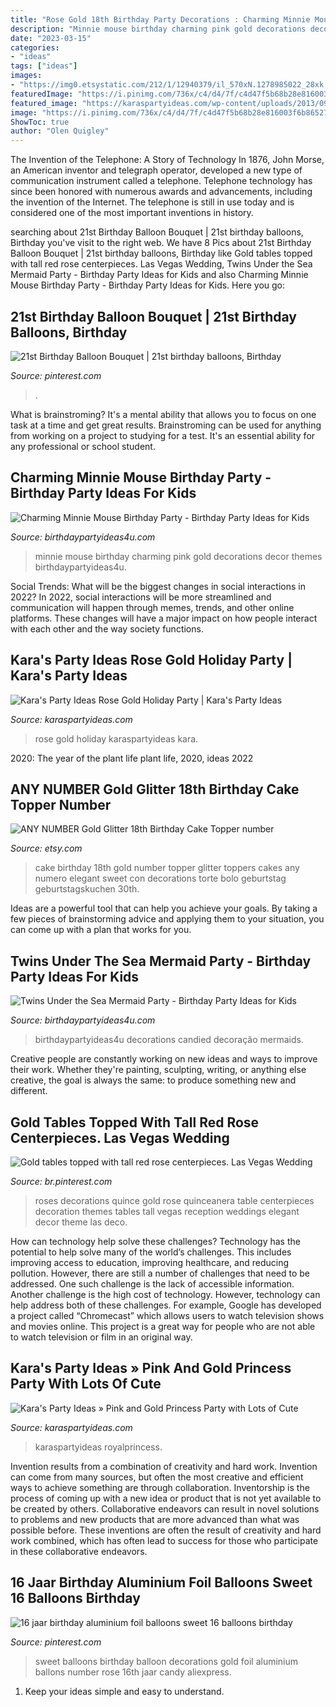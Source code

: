 ```yaml
---
title: "Rose Gold 18th Birthday Party Decorations : Charming Minnie Mouse Birthday Party"
description: "Minnie mouse birthday charming pink gold decorations decor themes birthdaypartyideas4u"
date: "2023-03-15"
categories:
- "ideas"
tags: ["ideas"]
images:
- "https://img0.etsystatic.com/212/1/12940379/il_570xN.1278985022_28xk.jpg"
featuredImage: "https://i.pinimg.com/736x/c4/d4/7f/c4d47f5b68b28e816003f6b86527b272.jpg?b=t"
featured_image: "https://karaspartyideas.com/wp-content/uploads/2013/09/pink-28.jpg"
image: "https://i.pinimg.com/736x/c4/d4/7f/c4d47f5b68b28e816003f6b86527b272.jpg?b=t"
ShowToc: true
author: "Olen Quigley"
---
```



The Invention of the Telephone: A Story of Technology
In 1876, John Morse, an American inventor and telegraph operator, developed a new type of communication instrument called a telephone. Telephone technology has since been honored with numerous awards and advancements, including the invention of the Internet. The telephone is still in use today and is considered one of the most important inventions in history.

	

		
searching about 21st Birthday Balloon Bouquet | 21st birthday balloons, Birthday you've visit to the right web. We have 8 Pics about 21st Birthday Balloon Bouquet | 21st birthday balloons, Birthday like Gold tables topped with tall red rose centerpieces. Las Vegas Wedding, Twins Under the Sea Mermaid Party - Birthday Party Ideas for Kids and also Charming Minnie Mouse Birthday Party - Birthday Party Ideas for Kids. Here you go:
		
    
## 21st Birthday Balloon Bouquet | 21st Birthday Balloons, Birthday

<img loading=lazy src="https://i.pinimg.com/736x/64/d4/74/64d474e75006899b819ce151607231ae.jpg" onerror="this.onerror=null;this.src='https://tse4.mm.bing.net/th?id=OIP.lMnoVkVzq858VuqamDDrYQHaJ-&amp;pid=15.1';" alt="21st Birthday Balloon Bouquet | 21st birthday balloons, Birthday">

_Source: pinterest.com_

>. 

	

What is brainstroming? It's a mental ability that allows you to focus on one task at a time and get great results. Brainstroming can be used for anything from working on a project to studying for a test. It's an essential ability for any professional or school student.

    
## Charming Minnie Mouse Birthday Party - Birthday Party Ideas For Kids

<img loading=lazy src="https://www.birthdaypartyideas4u.com/wp-content/uploads/2016/12/Charming-Minnie-Mouse-Birthday-Party-Gold-And-Pink-Decor-600x809.jpeg" onerror="this.onerror=null;this.src='https://tse4.mm.bing.net/th?id=OIP.CjXl56jOuVmDNefN4AXMXgHaJ_&amp;pid=15.1';" alt="Charming Minnie Mouse Birthday Party - Birthday Party Ideas for Kids">

_Source: birthdaypartyideas4u.com_

>minnie mouse birthday charming pink gold decorations decor themes birthdaypartyideas4u. 

	

Social Trends: What will be the biggest changes in social interactions in 2022?
In 2022, social interactions will be more streamlined and communication will happen through memes, trends, and other online platforms. These changes will have a major impact on how people interact with each other and the way society functions.

    
## Kara&#039;s Party Ideas Rose Gold Holiday Party | Kara&#039;s Party Ideas

<img loading=lazy src="http://karaspartyideas.com/wp-content/uploads/2017/12/Rose-Gold-Holiday-Party-via-Karas-Party-Ideas-KarasPartyIdeas.com12.jpeg" onerror="this.onerror=null;this.src='https://tse2.mm.bing.net/th?id=OIP.ObztYFsDJ16CfASyiGI2fAHaLH&amp;pid=15.1';" alt="Kara&#039;s Party Ideas Rose Gold Holiday Party | Kara&#039;s Party Ideas">

_Source: karaspartyideas.com_

>rose gold holiday karaspartyideas kara. 

	

2020: The year of the plant life
plant life, 2020, ideas 2022

    
## ANY NUMBER Gold Glitter 18th Birthday Cake Topper Number

<img loading=lazy src="https://img0.etsystatic.com/212/1/12940379/il_570xN.1278985022_28xk.jpg" onerror="this.onerror=null;this.src='https://tse1.mm.bing.net/th?id=OIP.PIU47b36EJUU8-CrarY-ZgHaJ4&amp;pid=15.1';" alt="ANY NUMBER Gold Glitter 18th Birthday Cake Topper number">

_Source: etsy.com_

>cake birthday 18th gold number topper glitter toppers cakes any numero elegant sweet con decorations torte bolo geburtstag geburtstagskuchen 30th. 

	

Ideas are a powerful tool that can help you achieve your goals. By taking a few pieces of brainstorming advice and applying them to your situation, you can come up with a plan that works for you.

    
## Twins Under The Sea Mermaid Party - Birthday Party Ideas For Kids

<img loading=lazy src="https://www.birthdaypartyideas4u.com/wp-content/uploads/2016/11/Twins-Under-the-Sea-Mermaid-Birthday-Party-Candied-Apples-600x798.jpeg" onerror="this.onerror=null;this.src='https://tse3.mm.bing.net/th?id=OIP.emk9IH9uhEvQmoxr-fyo-QHaJ2&amp;pid=15.1';" alt="Twins Under the Sea Mermaid Party - Birthday Party Ideas for Kids">

_Source: birthdaypartyideas4u.com_

>birthdaypartyideas4u decorations candied decoração mermaids. 

	

Creative people are constantly working on new ideas and ways to improve their work. Whether they're painting, sculpting, writing, or anything else creative, the goal is always the same: to produce something new and different.

    
## Gold Tables Topped With Tall Red Rose Centerpieces. Las Vegas Wedding

<img loading=lazy src="https://i.pinimg.com/736x/c4/d4/7f/c4d47f5b68b28e816003f6b86527b272.jpg?b=t" onerror="this.onerror=null;this.src='https://tse2.mm.bing.net/th?id=OIP.jwftyNFzXMWb3-JlogmpzQHaLH&amp;pid=15.1';" alt="Gold tables topped with tall red rose centerpieces. Las Vegas Wedding">

_Source: br.pinterest.com_

>roses decorations quince gold rose quinceanera table centerpieces decoration themes tables tall vegas reception weddings elegant decor theme las deco. 

	

How can technology help solve these challenges?
Technology has the potential to help solve many of the world’s challenges. This includes improving access to education, improving healthcare, and reducing pollution. However, there are still a number of challenges that need to be addressed. One such challenge is the lack of accessible information. Another challenge is the high cost of technology. However, technology can help address both of these challenges. For example, Google has developed a project called “Chromecast” which allows users to watch television shows and movies online. This project is a great way for people who are not able to watch television or film in an original way.

    
## Kara&#039;s Party Ideas » Pink And Gold Princess Party With Lots Of Cute

<img loading=lazy src="https://karaspartyideas.com/wp-content/uploads/2013/09/pink-28.jpg" onerror="this.onerror=null;this.src='https://tse2.mm.bing.net/th?id=OIP.C5JnnPK1UYWdsveDpmOLPQHaLH&amp;pid=15.1';" alt="Kara&#039;s Party Ideas » Pink and Gold Princess Party with Lots of Cute">

_Source: karaspartyideas.com_

>karaspartyideas royalprincess. 

	

Invention results from a combination of creativity and hard work.
Invention can come from many sources, but often the most creative and efficient ways to achieve something are through collaboration. Inventorship is the process of coming up with a new idea or product that is not yet available to be created by others. Collaborative endeavors can result in novel solutions to problems and new products that are more advanced than what was possible before. These inventions are often the result of creativity and hard work combined, which has often lead to success for those who participate in these collaborative endeavors.

    
## 16 Jaar Birthday Aluminium Foil Balloons Sweet 16 Balloons Birthday

<img loading=lazy src="https://i.pinimg.com/736x/d4/71/43/d47143fe1bcea0981653f634671461b6.jpg" onerror="this.onerror=null;this.src='https://tse2.mm.bing.net/th?id=OIP.Yv1AqrXmEpeEVywbVUdw0AHaHa&amp;pid=15.1';" alt="16 jaar birthday aluminium foil balloons sweet 16 balloons birthday">

_Source: pinterest.com_

>sweet balloons birthday balloon decorations gold foil aluminium ballons number rose 16th jaar candy aliexpress. 

	

1. Keep your ideas simple and easy to understand.

